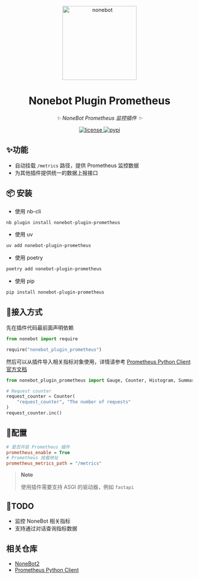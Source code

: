 <!-- markdownlint-disable MD033 MD036 MD041 -->

<p align="center">
  <a href="https://github.com/suyiiyii/nonebot-plugin-prometheus"><img src="https://github.com/suyiiyii/nonebot-plugin-prometheus/blob/main/nonebot-plugin-prometheus.png" width="200" height="200" alt="nonebot"></a>
</p>

<div align="center">

# Nonebot Plugin Prometheus

_✨ NoneBot Prometheus 监控插件 ✨_

</div>

<p align="center">
  <a href="https://raw.githubusercontent.com/suyiiyii/nonebot-plugin-prometheus/main/LICENSE">
    <img src="https://img.shields.io/github/license/suyiiyii/nonebot-plugin-prometheus.svg" alt="license">
  </a>
  <a href="https://pypi.python.org/pypi/nonebot-plugin-prometheus">
    <img src="https://img.shields.io/pypi/v/nonebot-plugin-prometheus.svg" alt="pypi">
  </a>
</p>

## ✨功能

- 自动挂载 `/metrics` 路径，提供 Prometheus 监控数据
- 为其他插件提供统一的数据上报接口

## 📦 安装

- 使用 nb-cli

```sh
nb plugin install nonebot-plugin-prometheus
```

- 使用 uv

```sh
uv add nonebot-plugin-prometheus
```

- 使用 poetry

```sh
poetry add nonebot-plugin-prometheus
```

- 使用 pip

```sh
pip install nonebot-plugin-prometheus
```

## 🔌接入方式

先在插件代码最前面声明依赖

```python
from nonebot import require

require("nonebot_plugin_prometheus")
```

然后可以从插件导入相关指标对象使用，详情请参考 [Prometheus Python Client 官方文档](https://prometheus.github.io/client_python/)

```python
from nonebot_plugin_prometheus import Gauge, Counter, Histogram, Summary

# Request counter
request_counter = Counter(
    "request_counter", "The number of requests"
)
request_counter.inc()
```

## 🔧配置

```ini
# 是否开启 Prometheus 插件
prometheus_enable = True
# Prometheus 挂载地址
prometheus_metrics_path = "/metrics"
```

> **Note**
>
> 使用插件需要支持 ASGI 的驱动器，例如 `fastapi`

## 📝TODO

- 监控 NoneBot 相关指标
- 支持通过对话查询指标数据

## 相关仓库

- [NoneBot2](https://github.com/nonebot/nonebot2)
- [Prometheus Python Client](https://github.com/prometheus/client_python)
